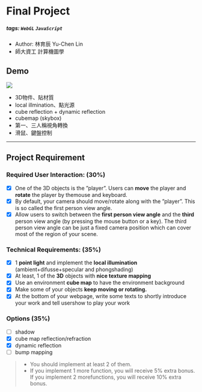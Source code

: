 # Final Project
##### tags: `WebGL` `JavaScript`
* Author: 林育辰 Yu-Chen Lin 
* 師大資工 計算機圖學


## Demo

![](https://i.imgur.com/05WCPZ1.gif)
* 3D物件、貼材質
* local illmination、點光源
* cube reflection + dynamic reflection
* cubemap (skybox)
* 第一、三人稱視角轉換
* 滑鼠、鍵盤控制

---

## Project Requirement

### Required User Interaction: (30%)
- [x] One of the 3D objects is the ”player”. Users can **move** the player and **rotate** the player by themouse and keyboard.
- [x] By default, your camera should move/rotate along with the ”player”.  This is so called the first person view angle.
- [x] Allow users to switch between the **first person view angle** and the **third** person view angle (by pressing the mouse button or a key). The third person view angle can be just a fixed camera position which can cover most of the region of your scene.

### Technical Requirements: (35%)
- [x] 1  **point  light**  and  implement  the  **local  illumination**  (ambient+difusse+specular  and  phongshading)
- [x] At least, 1 of the **3D** objects with **nice texture mapping**
- [x] Use an environment **cube map** to have the environment background
- [x] Make some of your objects **keep moving or rotating.**
- [x] At the bottom of your webpage, write some texts to shortly introduce your work and tell usershow to play your work

### Options (35%)
- [ ] shadow
- [x] cube map reflection/refraction
- [x] dynamic reflection
- [ ] bump mapping
> * You should implement at least 2 of them.
> * If you implement 1 more function,  you will receive 5% extra bonus.  If you implement 2 morefunctions, you will receive 10% extra bonus.






